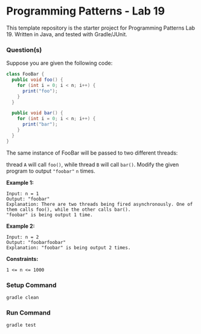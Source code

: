 # Programming Patterns - Lab 19

This template repository is the starter project for Programming Patterns Lab 19. Written in Java, and tested with Gradle/JUnit.

### Question(s)

Suppose you are given the following code:

```java
class FooBar {
  public void foo() {
    for (int i = 0; i < n; i++) {
      print("foo");
    }
  }

  public void bar() {
    for (int i = 0; i < n; i++) {
      print("bar");
    }
  }
}
```

The same instance of FooBar will be passed to two different threads:

thread `A` will call `foo()`, while
thread `B` will call `bar()`.
Modify the given program to output `"foobar"` `n` times.

**Example 1:**

```
Input: n = 1
Output: "foobar"
Explanation: There are two threads being fired asynchronously. One of them calls foo(), while the other calls bar().
"foobar" is being output 1 time.
```

**Example 2:**

```
Input: n = 2
Output: "foobarfoobar"
Explanation: "foobar" is being output 2 times.
```

**Constraints:**

`1 <= n <= 1000`

### Setup Command

`gradle clean`

### Run Command

`gradle test`
